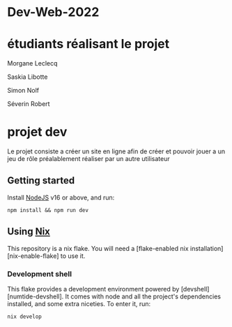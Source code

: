 # Dev-Web-2022

# étudiants réalisant le projet
Morgane Leclecq 

Saskia Libotte

Simon Nolf

Séverin Robert

# projet dev
Le projet consiste a créer un site en ligne afin de créer et pouvoir jouer a un jeu de rôle préalablement réaliser par un autre utilisateur

## Getting started

Install [NodeJS][nodejs-download] v16 or above, and run:

```
npm install && npm run dev
```

## Using [Nix](nixos.org)

This repository is a nix flake. You will need a
[flake-enabled nix installation][nix-enable-flake] to use it.

### Development shell

This flake provides a development environment powered by
[devshell][numtide-devshell]. It comes with node and all the project's
dependencies installed, and some extra niceties. To enter it, run:

```
nix develop
```

[nodejs-download]: https://nodejs.org/en/download/
